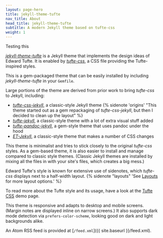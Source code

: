 ```yaml
---
layout: page-hero
title: jekyll-theme-tufte
nav_title: About
head_title: jekyll-theme-tufte
subtitle: A modern Jekyll theme based on tufte-css
weight: 1
---
```


Testing this

[*jekyll-theme-tufte*](https://github.com/ab/jekyll-theme-tufte) is a Jekyll
theme that implements the design ideas of Edward Tufte.
It is enabled by [*tufte-css*](https://github.com/edwardtufte/tufte-css), a
CSS file providing the Tufte-inspired styles.

This is a gem-packaged theme that can be easily installed by including
*jekyll-theme-tufte* in your `Gemfile`.

Large portions of the theme are derived from prior work to bring *tufte-css* to Jekyll, including:

* [*tufte-css-jekyll*](https://github.com/sdruskat/tufte-css-jekyll), a classic-style Jekyll theme {% sidenote 'origins' "This theme started out as a gem repackaging of *tufte-css-jekyll*, but then I decided to clean up the layout" %}
* [*tufte-jekyll*](https://github.com/clayh53/tufte-jekyll), a classic-style theme with a lot of extra visual stuff added
* [*tufte-pandoc-jekyll*](https://github.com/jez/tufte-pandoc-jekyll), a gem-style theme that uses pandoc under the hood
* [*ET-Jekyll*](https://github.com/bradleytaunt/ET-Jekyll), a classic-style theme that makes a number of CSS changes

This theme is minimalist and tries to stick closely to the original *tufte-css* styles.
As a gem-based theme, it is also easier to install and manage compared to
classic style themes. (Classic Jekyll themes are installed by mixing all the
files in with your site's files, which creates a big mess.)

Edward Tufte's style is known for extensive use of sidenotes, which *tufte-css* displays next to a half-width layout. {% sidenote "layouts" 'See [Layouts](./page/layouts) for more layout options.' %}

To read more about the Tufte style and its usage, have a look at the [Tufte CSS](./page/tufte-css) demo page.

This theme is responsive and adapts to desktop and mobile screens. (Margin notes
are displayed inline on narrow screens.) It also supports dark mode detection
via `prefers-color-scheme`, looking good on dark and light backgrounds alike.

An Atom RSS feed is provided at [`/feed.xml`]({{ site.baseurl }}/feed.xml).
